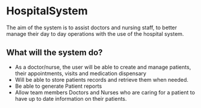 # HospitalSystem

The aim of the system is to assist doctors and nursing staff, to better manage their day to day operations 
with the use of the hospital system. 

## What will the system do?

- As a doctor/nurse, the user will be able to create and manage patients, their appointments, visits and medication
  dispensary
- Will be able to store patients records and retrieve them when needed.
- Be able to generate Patient reports
- Allow team members Doctors and Nurses who are caring for a patient to have up to date information on their patients.
